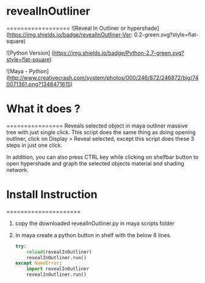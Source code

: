 # revealInOutliner 
==================
![Reveal In Outliner or hypershade]
(https://img.shields.io/badge/revealInOutliner-Ver: 0.2-green.svg?style=flat-square)

![Python Version]
(https://img.shields.io/badge/Python-2.7-green.svg?style=flat-square)




![Maya - Python]
(http://www.creativecrash.com/system/photos/000/246/872/246872/big/740071361.png?1348471615)

# What it does ?
================
Reveals selected object in maya outliner massive tree with just single click.
This script does the same thing as doing opening outliner, click on Display > Reveal selected,
except this script does these 3 steps in just one click.

In addition, you can also press CTRL key while clicking on shelfbar button to open hypershade  and graph
the selected objects material and shading network.


# Install Instruction
=====================
1. copy the downloaded revealInOutliner.py in maya scripts folder
2. In maya create a python button in shelf with the below 6 lines.

	```python
	try:
		reload(revealInOutliner)
		revealInOutliner.run()
	except NameError:
		import revealInOutliner
		revealInOutliner.run()
	```

